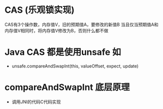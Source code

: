 # CAS (乐观锁实现)
CAS有3个操作数，内存值V，旧的预期值A，要修改的新值B
当且仅当预期值A和内存值V相同时，将内存值V修改为B，否则什么都不做

# Java CAS 都是使用unsafe 如
- unsafe.compareAndSwapInt(this, valueOffset, expect, update)

# compareAndSwapInt 底层原理
- 调用JNI的代码C代码实现
